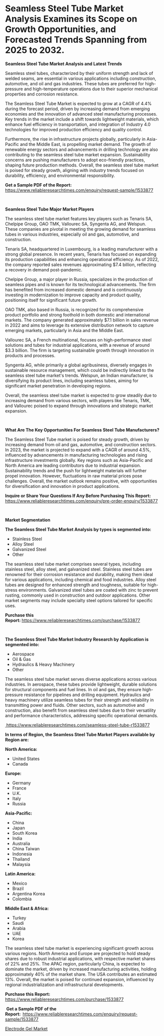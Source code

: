 <p><h1>Seamless Steel Tube Market Analysis Examines its Scope on Growth Opportunities, and Forecasted Trends Spanning from 2025 to 2032.</h1></p><p><strong>Seamless Steel Tube Market Analysis and Latest Trends</strong></p>
<p><p>Seamless steel tubes, characterized by their uniform strength and lack of welded seams, are essential in various applications including construction, automotive, and oil and gas industries. These tubes are preferred for high-pressure and high-temperature operations due to their superior mechanical properties and corrosion resistance. </p><p>The Seamless Steel Tube Market is expected to grow at a CAGR of 4.4% during the forecast period, driven by increasing demand from emerging economies and the innovation of advanced steel manufacturing processes. Key trends in the market include a shift towards lightweight materials, which enhance fuel efficiency in transportation, and integration of Industry 4.0 technologies for improved production efficiency and quality control.</p><p>Furthermore, the rise in infrastructure projects globally, particularly in Asia-Pacific and the Middle East, is propelling market demand. The growth of renewable energy sectors and advancements in drilling technology are also contributing to the seamless steel tube market expansion. Sustainability concerns are pushing manufacturers to adopt eco-friendly practices, shaping future production methods. Overall, the seamless steel tube market is poised for steady growth, aligning with industry trends focused on durability, efficiency, and environmental responsibility.</p></p>
<p><strong>Get a Sample PDF of the Report:&nbsp;</strong> <a href="https://www.reliableresearchtimes.com/enquiry/request-sample/1533877?utm_campaign=3034&utm_medium=2&utm_source=Github&utm_content=ia&utm_term=31032025&utm_id=seamless-steel-tube">https://www.reliableresearchtimes.com/enquiry/request-sample/1533877</a></p>
<p>&nbsp;</p>
<p><strong>Seamless Steel Tube Major Market Players</strong></p>
<p><p>The seamless steel tube market features key players such as Tenaris SA, Chelpipe Group, OAO TMK, Vallourec SA, Syngenta AG, and Welspun. These companies are pivotal in meeting the growing demand for seamless tubes in various industries, especially oil and gas, automotive, and construction.</p><p>Tenaris SA, headquartered in Luxembourg, is a leading manufacturer with a strong global presence. In recent years, Tenaris has focused on expanding its production capabilities and enhancing operational efficiency. As of 2022, the company reported sales revenues approximating $7.4 billion, reflecting a recovery in demand post-pandemic.</p><p>Chelpipe Group, a major player in Russia, specializes in the production of seamless pipes and is known for its technological advancements. The firm has benefited from increased domestic demand and is continuously investing in modernization to improve capacity and product quality, positioning itself for significant future growth.</p><p>OAO TMK, also based in Russia, is recognized for its comprehensive product portfolio and strong foothold in both domestic and international markets. The company generated approximately $7.1 billion in sales revenue in 2022 and aims to leverage its extensive distribution network to capture emerging markets, particularly in Asia and the Middle East.</p><p>Vallourec SA, a French multinational, focuses on high-performance steel solutions and tubes for industrial applications, with a revenue of around $3.3 billion. The firm is targeting sustainable growth through innovation in products and processes.</p><p>Syngenta AG, while primarily a global agribusiness, diversely engages in sustainable resource management, which could be indirectly linked to the seamless steel tube market's trends. Welspun, an Indian manufacturer, is diversifying its product lines, including seamless tubes, aiming for significant market penetration in developing regions.</p><p>Overall, the seamless steel tube market is expected to grow steadily due to increasing demand from various sectors, with players like Tenaris, TMK, and Vallourec poised to expand through innovations and strategic market expansion.</p></p>
<p>&nbsp;</p>
<p><strong>What Are The Key Opportunities For Seamless Steel Tube Manufacturers?</strong></p>
<p><p>The Seamless Steel Tube market is poised for steady growth, driven by increasing demand from oil and gas, automotive, and construction sectors. In 2023, the market is projected to expand with a CAGR of around 4.5%, influenced by advancements in manufacturing technologies and rising infrastructure investments globally. Key regions such as Asia-Pacific and North America are leading contributors due to industrial expansion. Sustainability trends and the push for lightweight materials will further propel innovation. However, fluctuations in raw material prices pose challenges. Overall, the market outlook remains positive, with opportunities for diversification and innovation in product applications.</p></p>
<p><strong>Inquire or Share Your Questions If Any Before Purchasing This Report:</strong> <a href="https://www.reliableresearchtimes.com/enquiry/pre-order-enquiry/1533877?utm_campaign=3034&utm_medium=2&utm_source=Github&utm_content=ia&utm_term=31032025&utm_id=seamless-steel-tube">https://www.reliableresearchtimes.com/enquiry/pre-order-enquiry/1533877</a></p>
<p>&nbsp;</p>
<p><strong>Market Segmentation</strong></p>
<p><strong>The Seamless Steel Tube Market Analysis by types is segmented into:</strong></p>
<p><ul><li>Stainless Steel</li><li>Alloy Steel</li><li>Galvanized Steel</li><li>Other</li></ul></p>
<p><p>The seamless steel tube market comprises several types, including stainless steel, alloy steel, and galvanized steel. Stainless steel tubes are renowned for their corrosion resistance and durability, making them ideal for various applications, including chemical and food industries. Alloy steel tubes are designed for enhanced strength and toughness, suitable for high-stress environments. Galvanized steel tubes are coated with zinc to prevent rusting, commonly used in construction and outdoor applications. Other market segments may include specialty steel options tailored for specific uses.</p></p>
<p><strong>Purchase this Report:&nbsp;</strong><a href="https://www.reliableresearchtimes.com/purchase/1533877?utm_campaign=3034&utm_medium=2&utm_source=Github&utm_content=ia&utm_term=31032025&utm_id=seamless-steel-tube">https://www.reliableresearchtimes.com/purchase/1533877</a></p>
<p>&nbsp;</p>
<p><strong>The Seamless Steel Tube Market Industry Research by Application is segmented into:</strong></p>
<p><ul><li>Aerospace</li><li>Oil & Gas</li><li>Hydraulics & Heavy Machinery</li><li>Other</li></ul></p>
<p><p>The seamless steel tube market serves diverse applications across various industries. In aerospace, these tubes provide lightweight, durable solutions for structural components and fuel lines. In oil and gas, they ensure high-pressure resistance for pipelines and drilling equipment. Hydraulics and heavy machinery utilize seamless tubes for their strength and reliability in transmitting power and fluids. Other sectors, such as automotive and construction, also benefit from seamless steel tubes due to their versatility and performance characteristics, addressing specific operational demands.</p></p>
<p><a href="https://www.reliableresearchtimes.com/seamless-steel-tube-r1533877?utm_campaign=3034&utm_medium=2&utm_source=Github&utm_content=ia&utm_term=31032025&utm_id=seamless-steel-tube">&nbsp;https://www.reliableresearchtimes.com/seamless-steel-tube-r1533877</a></p>
<p><strong>In terms of Region, the Seamless Steel Tube Market Players available by Region are:</strong></p>
<p>
    <p> <strong> North America: </strong>
        <ul>
            <li>United States</li>
            <li>Canada</li>
        </ul>
        </p> 
    <p> <strong> Europe: </strong>
        <ul>
            <li>Germany</li>
            <li>France</li>
            <li>U.K.</li>
            <li>Italy</li>
            <li>Russia</li>
        </ul>
        </p> 
    <p> <strong> Asia-Pacific: </strong>
        <ul>
            <li>China</li>
            <li>Japan</li>
            <li>South Korea</li>
            <li>India</li>
            <li>Australia</li>
            <li>China Taiwan</li>
            <li>Indonesia</li>
            <li>Thailand</li>
            <li>Malaysia</li>
        </ul>
        </p> 
    <p> <strong> Latin America: </strong>
        <ul>
            <li>Mexico</li>
            <li>Brazil</li>
            <li>Argentina Korea</li>
            <li>Colombia</li>
        </ul>
        </p> 
    <p> <strong> Middle East & Africa: </strong>
        <ul>
            <li>Turkey</li>
            <li>Saudi</li>
            <li>Arabia</li>
            <li>UAE</li>
            <li>Korea</li>
        </ul>
    </p>
    </p>
<p><p>The seamless steel tube market is experiencing significant growth across various regions. North America and Europe are projected to hold steady shares due to robust industrial applications, with respective market shares of 22% and 25%. The APAC region, particularly China, is expected to dominate the market, driven by increased manufacturing activities, holding approximately 40% of the market share. The USA contributes an estimated 13%. Overall, the market is poised for continued expansion, influenced by regional industrialization and infrastructural developments.</p></p>
<p><strong>Purchase this Report: </strong><a href="https://www.reliableresearchtimes.com/purchase/1533877?utm_campaign=3034&utm_medium=2&utm_source=Github&utm_content=ia&utm_term=31032025&utm_id=seamless-steel-tube">https://www.reliableresearchtimes.com/purchase/1533877</a></p>
<p>&nbsp;<strong>Get a Sample PDF of the Report:&nbsp;&nbsp;</strong><a href="https://www.reliableresearchtimes.com/enquiry/request-sample/1533877?utm_campaign=3034&utm_medium=2&utm_source=Github&utm_content=ia&utm_term=31032025&utm_id=seamless-steel-tube">https://www.reliableresearchtimes.com/enquiry/request-sample/1533877</a></p>
<p><strong></strong></p>
<p><p><a href="https://github.com/chkrselia/Market-Research-Report-List-1/blob/main/electrode-gel-market.md?utm_campaign=3034&utm_medium=2&utm_source=Github&utm_content=ia&utm_term=31032025&utm_id=seamless-steel-tube">Electrode Gel Market</a></p></p>